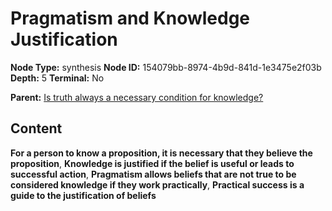 # Pragmatism and Knowledge Justification

**Node Type:** synthesis
**Node ID:** 154079bb-8974-4b9d-841d-1e3475e2f03b
**Depth:** 5
**Terminal:** No

**Parent:** [Is truth always a necessary condition for knowledge?](is-truth-always-a-necessary-condition-for-knowledge-antithesis-874f7769-7dd7-4048-942b-22e9b08fe148.md)

## Content

**For a person to know a proposition, it is necessary that they believe the proposition**, **Knowledge is justified if the belief is useful or leads to successful action**, **Pragmatism allows beliefs that are not true to be considered knowledge if they work practically**, **Practical success is a guide to the justification of beliefs**
